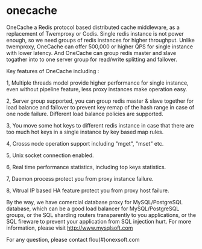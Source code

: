# onecache

OneCache a Redis protocol based distributed cache middleware, as a replacement of Twemproxy or Codis. Single redis instance is not power enough, so we need groups of redis instances for higher throughput. Unlike twemproxy, OneCache can offer 500,000 or higher QPS for single instance with lower latency. And OneCache can group redis master and slave togather into to one server group for read/write splitting and failover.

Key features of OneCache including :

  1, Multiple threads model provide higher performance for single instance, even without pipeline feature, less proxy instances make operation easy.
  
  2, Server group supported, you can group redis master & slave together for load balance and failover to prevent key remap of the hash range in case of one node failure. Different load balance policies are supported.
  
  3, You move some hot keys to different redis instance in case that there are too much hot keys in a single instance by key based map rules.
  
  4, Crosss node operation support including "mget", "mset" etc.
  
  5, Unix socket connection enabled.
  
  6, Real time performance statistics, including top keys statistics. 
  
  7, Daemon process protect you from proxy instance failure.
  
  8, Vitrual IP based HA feature protect you from proxy host failure.

By the way, we have comercial database proxy for MySQL/PostgreSQL database, which can be a good load balancer for MySQL/PostgreSQL groups, or the SQL sharding routers transparently to you applications, or the SQL fireware to prevent your application from SQL injection hurt. For more information, please visit http://www.mysqlsoft.com

For any question, please contact flou(#)onexsoft.com
